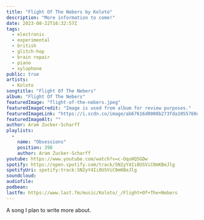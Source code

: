 ```yaml
---
title: "Flight Of The Nebers by Koloto"
description: "More information to come!"
date: 2023-08-22T16:32:57Z
tags:
  - electronic
  - experimental
  - british
  - glitch-hop
  - brain repair
  - piano
  - xylophone
public: true
artists:
  - Koloto
songtitle: "Flight Of The Nebers"
album: "Flight Of The Nebers"
featuredImage: "flight-of-the-nebers.jpeg"
featuredImageCredit: "Image is used from album for review purposes."
featuredImageLink: "https://i.scdn.co/image/ab67616d0000b273fda1055760c5a977698b2c9a"
featuredImageAlt: ""
author: Aram Zucker-Scharff
playlists:
  -
    name: "Obsessions"
    position: 398
    author: Aram Zucker-Scharff
youtube: https://www.youtube.com/watch?v=c-OquHQ5GDw
spotify: https://open.spotify.com/track/5N2yY4Ii0USViC0mKBeJlg
spotifyUri: spotify:track:5N2yY4Ii0USViC0mKBeJlg
soundcloud:
audiofile:
podbean:
lastfm: https://www.last.fm/music/Koloto/_/Flight+Of+The+Nebers
---
```


A song I plan to write more about.
		